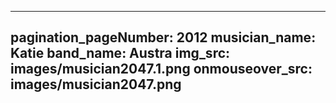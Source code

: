 ------
pagination_pageNumber: 2012
musician_name: Katie
band_name: Austra
img_src: images/musician2047.1.png
onmouseover_src: images/musician2047.png
------